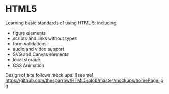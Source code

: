 # HTML5

Learning basic standards of using HTML 5: including

* figure elements 
* scripts and links without types 
* form validations 
* audio and video support  
* SVG and Canvas elements 
* local storage 
* CSS Animation 

Design of site follows mock ups: 
![seeme] https://github.com/thesparrow/HTML5/blob/master/mockups/homePage.jpg



